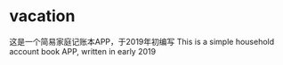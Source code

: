 # vacation
这是一个简易家庭记账本APP，于2019年初编写
This is a simple household account book APP, written in early 2019
